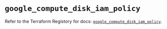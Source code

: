 # `google_compute_disk_iam_policy`

Refer to the Terraform Registory for docs: [`google_compute_disk_iam_policy`](https://www.terraform.io/docs/providers/google-beta/r/google_compute_disk_iam_policy).
